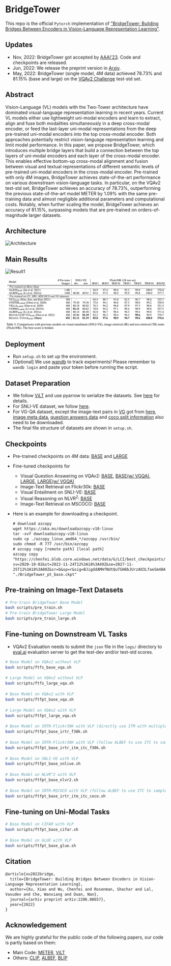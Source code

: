 # BridgeTower

This repo is the official `Pytorch` implementation of ["BridgeTower: Building Bridges Between Encoders in Vision-Language Representation Learning"](https://arxiv.org/abs/2206.08657).

## Updates

- Nov, 2022: BridgeTower got accepted by [AAAI'23](https://aaai.org/Conferences/AAAI-23/). Code and checkpoints are released.
- Jun, 2022: We release the preprint version in [Arxiv](https://arxiv.org/abs/2206.08657).
- May, 2022: BridgeTower (single model, 4M data) achieved 78.73% and 81.15% (base and large) on the [VQAv2 Challenge](https://eval.ai/web/challenges/challenge-page/830/leaderboard/2278) test-std set.

## Abstract

Vision-Language (VL) models with the Two-Tower architecture have dominated visual-language representation learning in recent years. Current VL models either use lightweight uni-modal encoders and learn to extract, align and fuse both modalities simultaneously in a deep cross-modal encoder, or feed the last-layer uni-modal representations from the deep pre-trained uni-modal encoders into the top cross-modal encoder. Both approaches potentially restrict vision-language representation learning and limit model performance. In this paper, we propose BridgeTower, which introduces multiple bridge layers that build a connection between the top layers of uni-modal encoders and each layer of the cross-modal encoder. This enables effective bottom-up cross-modal alignment and fusion between visual and textual representations of different semantic levels of pre-trained uni-modal encoders in the cross-modal encoder. Pre-trained with only 4M images, BridgeTower achieves state-of-the-art performance on various downstream vision-language tasks. In particular, on the VQAv2 test-std set, BridgeTower achieves an accuracy of 78.73%, outperforming the previous state-of-the-art model METER by 1.09% with the same pre-training data and almost negligible additional parameters and computational costs. Notably, when further scaling the model, BridgeTower achieves an accuracy of 81.15%, surpassing models that are pre-trained on orders-of-magnitude larger datasets.

## Architecture

![Architecture](images/framework.jpg)

## Main Results

![Result1](images/result1.jpg)

![Result2](images/result2.jpg)

## Deployment

- Run `setup.sh` to set up the environment.
- [Optional] We use [wandb](https://wandb.ai/) to track experiments! Please remember to `wandb login` and paste your token before running the script.

## Dataset Preparation

- We follow [ViLT](https://github.com/dandelin/ViLT) and use pyarrow to serialize the datasets. See [here](https://github.com/dandelin/ViLT/blob/master/DATA.md) for details.
- For SNLI-VE dataset, we follow [here](https://github.com/necla-ml/SNLI-VE).
- For VG-QA dataset, except the image-text pairs in [VG](https://visualgenome.org/api/v0/api_home.html) got from [here](https://github.com/dandelin/ViLT/blob/master/DATA.md), [image meta data](https://visualgenome.org/static/data/dataset/image_data_v1.json.zip), [question answers data](https://visualgenome.org/static/data/dataset/question_answers.json.zip) and [coco split information](https://github.com/peteanderson80/bottom-up-attention/tree/master/data/genome/coco_splits) also need to be downloaded.
- The final file structure of datasets are shown in `setup.sh`.

## Checkpoints

- Pre-trained checkpoints on 4M data: [BASE](https://chenfei.blob.core.windows.net/data/G/LCI/best_checkpoints/BridgeTower_pt_base.ckpt?sv=2020-10-02&st=2022-11-24T12%3A18%3A49Z&se=2027-11-25T12%3A18%3A00Z&sr=b&sp=r&sig=BJigddAMHfNUtQuTGH8bJUrzAO3LfaeSm48AXUqZngY%3D) and [LARGE](https://chenfei.blob.core.windows.net/data/G/LCI/best_checkpoints/BridgeTower_pt_large.ckpt?sv=2020-10-02&st=2022-11-24T12%3A19%3A19Z&se=2027-11-25T12%3A19%3A00Z&sr=b&sp=r&sig=8yWqesQACrJSi0JMLIA0uAbNlMQKb653gOXjXjQuIW4%3D)
- Fine-tuned checkpoints for
  - Visual Question Answering on VQAv2: [BASE](https://chenfei.blob.core.windows.net/data/G/LCI/best_checkpoints/BridgeTower_ftfpt_base_vqav2.ckpt?sv=2020-10-02&st=2022-11-24T12%3A16%3A38Z&se=2027-11-25T12%3A16%3A00Z&sr=b&sp=r&sig=t35v4kezDcSOm9Q9E767PhNGAQRsiYm%2FMSDgHIz%2Fvto%3D), [BASE(w/ VGQA)](https://chenfei.blob.core.windows.net/data/G/LCI/best_checkpoints/BridgeTower_ftfpt_base_vqav2_vgqa.ckpt?sv=2020-10-02&st=2022-11-24T12%3A17%3A18Z&se=2027-11-25T12%3A17%3A00Z&sr=b&sp=r&sig=BD%2BOsI%2F6R905vBJUlrWlgx3%2BmaBRsa2rQcHBChhW0eE%3D), [LARGE](https://chenfei.blob.core.windows.net/data/G/LCI/best_checkpoints/BridgeTower_ftfpt_large_vqav2.ckpt?sv=2020-10-02&st=2022-11-24T12%3A17%3A47Z&se=2027-11-25T12%3A17%3A00Z&sr=b&sp=r&sig=RqL7Eeye4385oaO1nvVvRwC4d%2ByhpEVGM3xmS4GcKkQ%3D), [LARGE(w/ VGQA)](https://chenfei.blob.core.windows.net/data/G/LCI/best_checkpoints/BridgeTower_ftfpt_large_vqav2_vgqa.ckpt?sv=2020-10-02&st=2022-11-24T12%3A18%3A29Z&se=2027-11-25T12%3A18%3A00Z&sr=b&sp=r&sig=xtI8rmEqjMmN1b1bcE0KB9ePUax3SuRfOt%2Bp2ATH9ng%3D)
  - Image-Text Retrieval on Flickr30k: [BASE](https://chenfei.blob.core.windows.net/data/G/LCI/best_checkpoints/BridgeTower_ftfpt_base_irtr_itm_itc_f30k.ckpt?sv=2020-10-02&st=2022-11-24T12%3A13%3A42Z&se=2027-11-25T12%3A13%3A00Z&sr=b&sp=r&sig=0BP3pOiE4AFkK4BTgQl5Dy6iJWxHuJffpjU4LFMTfWY%3D)
  - Visual Entailment on SNLI-VE: [BASE](https://chenfei.blob.core.windows.net/data/G/LCI/best_checkpoints/BridgeTower_ftfpt_base_snlive.ckpt?sv=2020-10-02&st=2022-11-24T12%3A15%3A27Z&se=2027-11-25T12%3A15%3A00Z&sr=b&sp=r&sig=IccPmnxQYIpWO8m6kwtEFir9wmVq1SsLOqmw0FRc9hY%3D)
  - Visual Reasoning on NLVR$^2$: [BASE](https://chenfei.blob.core.windows.net/data/G/LCI/best_checkpoints/BridgeTower_ftfpt_base_nlvr2.ckpt?sv=2020-10-02&st=2022-11-24T12%3A15%3A09Z&se=2027-11-25T12%3A15%3A00Z&sr=b&sp=r&sig=AL3q15eyhPBHaWY0FOop9goHVq8CbNluABDk%2FS94rkI%3D)
  - Image-Text Retrieval on MSCOCO: [BASE](https://chenfei.blob.core.windows.net/data/G/LCI/best_checkpoints/BridgeTower_ftfpt_base_irtr_itm_itc_coco.ckpt?sv=2020-10-02&st=2022-11-24T12%3A13%3A18Z&se=2027-11-25T12%3A13%3A00Z&sr=b&sp=r&sig=ahM%2FyI8fg9D4obCZsNKaxLzPVz2y8RX8ydZNToGavC4%3D)
- Here is an example for downloading a checkpoint.

  ```Shell
  # download azcopy
  wget https://aka.ms/downloadazcopy-v10-linux
  tar -xvf downloadazcopy-v10-linux
  sudo cp ./azcopy_linux_amd64_*/azcopy /usr/bin/
  sudo chmod -R 777 /usr/bin/azcopy
  # azcopy copy [remote path] [local path]
  azcopy copy "https://chenfei.blob.core.windows.net/data/G/LCI/best_checkpoints/BridgeTower_pt_base.ckpt?sv=2020-10-02&st=2022-11-24T12%3A18%3A49Z&se=2027-11-25T12%3A18%3A00Z&sr=b&sp=r&sig=BJigddAMHfNUtQuTGH8bJUrzAO3LfaeSm48AXUqZngY%3D" "./BridgeTower_pt_base.ckpt"
  ```

## Pre-training on Image-Text Datasets

```bash
# Pre-train BridgeTower Base Model
bash scripts/pre_train.sh
# Pre-train BridgeTower Large Model
bash scripts/pre_train_large.sh
```

## Fine-tuning on Downstream VL Tasks

- VQAv2 Evaluation needs to submit the `json` file in the `logs/` directory to [eval.ai](https://eval.ai/web/challenges/challenge-page/830/overview) evaluation server to get the test-dev and/or test-std scores.

```bash
# Base Model on VQAv2 without VLP
bash scripts/ftfs_base_vqa.sh

# Large Model on VQAv2 without VLP
bash scripts/ftfs_large_vqa.sh

# Base Model on VQAv2 with VLP
bash scripts/ftfpt_base_vqa.sh

# Large Model on VQAv2 with VLP
bash scripts/ftfpt_large_vqa.sh

# Base Model on IRTR-Flickr30K with VLP (directly use ITM with multiple false texts)
bash scripts/ftfpt_base_irtr_f30k.sh

# Base Model on IRTR-Flickr30K with VLP (follow ALBEF to use ITC to sample hard negatives for ITM)
bash scripts/ftfpt_base_irtr_itm_itc_f30k.sh

# Base Model on SNLI-VE with VLP
bash scripts/ftfpt_base_snlive.sh

# Base Model on NLVR^2 with VLP
bash scripts/ftfpt_base_nlvr2.sh

# Base Model on IRTR-MSCOCO with VLP (follow ALBEF to use ITC to sample hard negatives for ITM)
bash scripts/ftfpt_base_irtr_itm_itc_coco.sh

```

## Fine-tuning on Uni-Modal Tasks

```bash
# Base Model on CIFAR with VLP
bash scripts/ftfpt_base_cifar.sh

# Base Model on GLUE with VLP
bash scripts/ftfpt_base_glue.sh
```

## Citation

```
@article{xu2022bridge,
  title={BridgeTower: Building Bridges Between Encoders in Vision-Language Representation Learning},
  author={Xu, Xiao and Wu, Chenfei and Rosenman, Shachar and Lal, Vasudev and Che, Wanxiang and Duan, Nan},
  journal={arXiv preprint arXiv:2206.08657},
  year={2022}
}
```

## Acknowledgement

We are highly grateful for the public code of the following papers, our code is partly based on them:

- Main Code: [METER](https://github.com/zdou0830/METER), [ViLT](https://github.com/dandelin/ViLT)
- Others: [CLIP](https://github.com/openai/CLIP), [ALBEF](https://github.com/salesforce/ALBEF), [BLIP](https://github.com/salesforce/BLIP)
